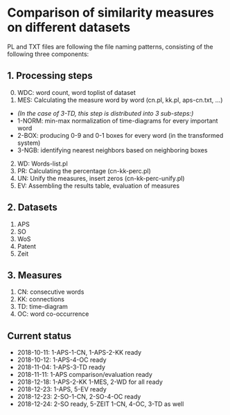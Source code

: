 # Comparison of similarity measures on different datasets

PL and TXT files are following the file naming patterns, consisting of the following three components:

## 1. Processing steps

0. WDC: word count, word toplist of dataset
1. MES: Calculating the measure word by word (cn.pl, kk.pl, aps-cn.txt, ...)
  - _(In the case of 3-TD, this step is distributed into 3 sub-steps:)_
  - 1-NORM: min-max normalization of time-diagrams for every important word
  - 2-BOX: producing 0-9 and 0-1 boxes for every word (in the transformed system)
  - 3-NGB: identifying nearest neighbors based on neighboring boxes
2. WD: Words-list.pl
3. PR: Calculating the percentage (cn-kk-perc.pl)
4. UN: Unify the measures, insert zeros (cn-kk-perc-unify.pl)
5. EV: Assembling the results table, evaluation of measures

## 2. Datasets

1. APS
2. SO
3. WoS
4. Patent
5. Zeit

## 3. Measures

1. CN: consecutive words
2. KK: connections
3. TD: time-diagram
4. OC: word co-occurrence

## Current status

- 2018-10-11: 1-APS-1-CN, 1-APS-2-KK ready
- 2018-10-12: 1-APS-4-OC ready
- 2018-11-04: 1-APS-3-TD ready
- 2018-11-11: 1-APS comparison/evaluation ready
- 2018-12-18: 1-APS-2-KK 1-MES, 2-WD for all ready
- 2018-12-23: 1-APS, 5-EV ready
- 2018-12-23: 2-SO-1-CN, 2-SO-4-OC ready
- 2018-12-24: 2-SO ready, 5-ZEIT 1-CN, 4-OC, 3-TD as well

